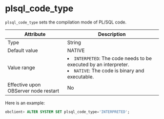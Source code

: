 plsql_code_type
====================================

`plsql_code_type` sets the compilation mode of PL/SQL code.


| Attribute | Description |
|------------------|--------------------------------------------------------------------------------------------------------------------------|
| Type | String |
| Default value | NATIVE |
| Value range | <li> `INTERPETED`: The code needs to be executed by an interpreter.   <li> `NATIVE`: The code is binary and executable. |
| Effective upon OBServer node restart | No |



Here is an example:

```sql
obclient> ALTER SYSTEM SET plsql_code_type='INTERPRETED';
```


